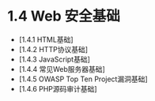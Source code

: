 # 1.4 Web 安全基础

- [1.4.1 HTML基础]
- [1.4.2 HTTP协议基础]
- [1.4.3 JavaScript基础]
- [1.4.4 常见Web服务器基础]
- [1.4.5 OWASP Top Ten Project漏洞基础]
- [1.4.6 PHP源码审计基础]
